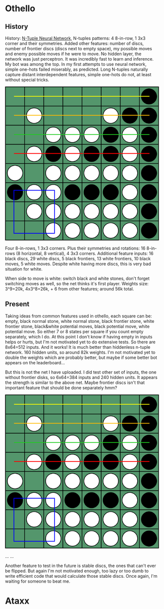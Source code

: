 # Othello

## History

History: [N-Tuple Neural Network](https://repository.essex.ac.uk/3820/1/NTupleOthello.pdf), N-tuples patterns: 4 8-in-row, 1 3x3 corner and their symmetries. Added other features: number of discs, number of frontier discs (discs next to empty space), my possible moves and enemy possible moves if he were to move. No hidden layer, the network was just perceptron. It was incredibly fast to learn and inference. My bot was among the top. In my first attempts to use neural network, simple one-hots failed miserably, as predicted. Long N-tuples naturally capture distant interdependent features, simple one-hots do not, at least without special tricks.

![othello](othello.png "Othello N-tuples")

Four 8-in-rows, 1 3x3 corners. Plus their symmetries and rotations: 16 8-in-rows (8 horizontal, 8 vertical), 4 3x3 corners. Additional feature inputs: 16 black discs, 29 white discs, 5 black frontiers, 13 white frontiers, 10 black moves, 5 white moves. Despite white having more discs, this is very bad situation for white.

When side to move is white: switch black and white stones, don't forget switching moves as well, so the net thinks it's first player. Weights size: 3^9=20k, 4x3^8=26k, + 6 from other features; around 56k total.

## Present

Taking ideas from common features used in othello, each square can be: empty, black normal stone, white normal stone, black frontier stone, white frontier stone, black&white potential moves, black potential move, white potential move. So either 7 or 8 states per square if you count empty separately, which I do. At this point I don't know if having empty in inputs helps or hurts, but I'm not motivated yet to do extensive tests. So there are 8x64=512 inputs. And it works! It is much better than hiddenless n-tuple network. 160 hidden units, so around 82k weights. I'm not motivated yet to double the weights which are probably better, but maybe if some better bot appears on the leaderboard...

But this is not the net I have uploaded. I did test other set of inputs, the one without frontier disks, so 6x64=384 inputs and 240 hidden units. It appears the strength is similar to the above net. Maybe frontier discs isn't that important feature that should be done separately hmm?

![othello](othello.png "Othello NN")

... ...


Another feature to test in the future is stable discs, the ones that can't ever be flipped. But again I'm not motivated enough, too lazy or too dumb to write efficient code that would calculate those stable discs. Once again, I'm waiting for someone to beat me.


# Ataxx
